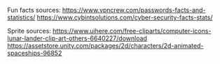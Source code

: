Fun facts sources:
https://www.vpncrew.com/passwords-facts-and-statistics/
https://www.cybintsolutions.com/cyber-security-facts-stats/

Sprite sources:
https://www.uihere.com/free-cliparts/computer-icons-lunar-lander-clip-art-others-6640227/download
https://assetstore.unity.com/packages/2d/characters/2d-animated-spaceships-96852
